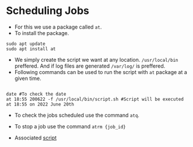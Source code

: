 # Scheduling Jobs

- For this we use a package called `at`.
- To install the package.

```shell
sudo apt update
sudo apt install at
```

- We simply create the script we want at any location. `/usr/local/bin` preffered. And if log files are generated `/var/log/` is preffered.
- Following commands can be used to run the script with `at` package at a given time.

```shell

date #To check the date
at 18:55 200622 -f /usr/local/bin/script.sh #Script will be executed at 18:55 on 2022 June 20th

```

- To check the jobs scheduled use the command `atq`.
- To stop a job use the command `atrm {job_id}`

- Associated [script](../scripts/scheduling_jobs.sh)
